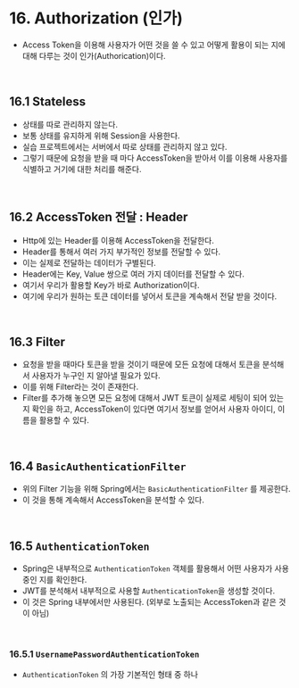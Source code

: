 # 16. Authorization  (인가)

- Access Token을 이용해 사용자가 어떤 것을 쓸 수 있고 어떻게 활용이 되는 지에 대해 다루는 것이 인가(Authorication)이다.

<br>

## 16.1 Stateless

- 상태를 따로 관리하지 않는다.
- 보통 상태를 유지하게 위해 Session을 사용한다.
- 실습 프로젝트에서는 서버에서 따로 상태를 관리하지 않고 있다.
- 그렇기 때문에 요청을 받을 때 마다 AccessToken을 받아서 이를 이용해 사용자를 식별하고 거기에 대한 처리를 해준다.

<br>

## 16.2 AccessToken 전달 : Header

- Http에 있는 Header를 이용해 AccessToken을 전달한다.
- Header를 통해서 여러 가지 부가적인 정보를 전달할 수 있다.
- 이는 실제로 전달하는 데이터가 구별된다.
- Header에는 Key, Value 쌍으로 여러 가지 데이터를 전달할 수 있다.
- 여기서 우리가 활용할 Key가 바로 Authorization이다.
- 여기에 우리가 원하는 토큰 데이터를 넣어서 토큰을 계속해서 전달 받을 것이다.

<br>

## 16.3 Filter

- 요청을 받을 때마다 토큰을 받을 것이기 때문에 모든 요청에 대해서 토큰을 분석해서 사용자가 누구인 지 알아낼 필요가 있다.
- 이를 위해 Filter라는 것이 존재한다.
- Filter를 추가해 놓으면 모든 요청에 대해서 JWT 토큰이 실제로 세팅이 되어 있는 지 확인을 하고, AccessToken이 있다면 여기서 정보를 얻어서 사용자 아이디, 이름을 활용할 수 있다.

<br>

## 16.4 `BasicAuthenticationFilter`

- 위의 Filter 기능을 위해 Spring에서는 `BasicAuthenticationFilter` 를 제공한다.
- 이 것을 통해 계속해서 AccessToken을 분석할 수 있다.

<br>

## 16.5 `AuthenticationToken`

- Spring은 내부적으로 `AuthenticationToken` 객체를 활용해서 어떤 사용자가 사용중인 지를 확인한다.
- JWT를 분석해서 내부적으로 사용할 `AuthenticationToken`을 생성할 것이다.
- 이 것은 Spring 내부에서만 사용된다. (외부로 노출되는 AccessToken과 같은 것이 아님)

<br>

### 16.5.1 `UsernamePasswordAuthenticationToken`

- `AuthenticationToken` 의 가장 기본적인 형태 중 하나